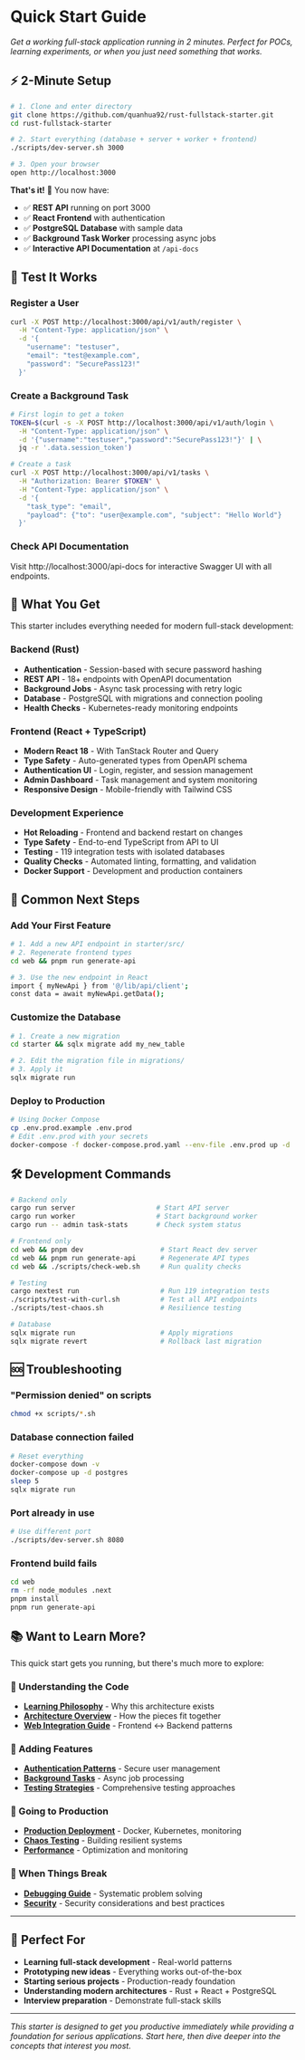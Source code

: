 # Quick Start Guide

*Get a working full-stack application running in 2 minutes. Perfect for POCs, learning experiments, or when you just need something that works.*

## ⚡ 2-Minute Setup

```bash
# 1. Clone and enter directory
git clone https://github.com/quanhua92/rust-fullstack-starter.git
cd rust-fullstack-starter

# 2. Start everything (database + server + worker + frontend)
./scripts/dev-server.sh 3000

# 3. Open your browser
open http://localhost:3000
```

**That's it!** 🎉 You now have:
- ✅ **REST API** running on port 3000
- ✅ **React Frontend** with authentication
- ✅ **PostgreSQL Database** with sample data
- ✅ **Background Task Worker** processing async jobs
- ✅ **Interactive API Documentation** at `/api-docs`

## 🧪 Test It Works

### Register a User
```bash
curl -X POST http://localhost:3000/api/v1/auth/register \
  -H "Content-Type: application/json" \
  -d '{
    "username": "testuser",
    "email": "test@example.com", 
    "password": "SecurePass123!"
  }'
```

### Create a Background Task
```bash
# First login to get a token
TOKEN=$(curl -s -X POST http://localhost:3000/api/v1/auth/login \
  -H "Content-Type: application/json" \
  -d '{"username":"testuser","password":"SecurePass123!"}' | \
  jq -r '.data.session_token')

# Create a task
curl -X POST http://localhost:3000/api/v1/tasks \
  -H "Authorization: Bearer $TOKEN" \
  -H "Content-Type: application/json" \
  -d '{
    "task_type": "email",
    "payload": {"to": "user@example.com", "subject": "Hello World"}
  }'
```

### Check API Documentation
Visit http://localhost:3000/api-docs for interactive Swagger UI with all endpoints.

## 🎯 What You Get

This starter includes everything needed for modern full-stack development:

### **Backend (Rust)**
- **Authentication** - Session-based with secure password hashing
- **REST API** - 18+ endpoints with OpenAPI documentation  
- **Background Jobs** - Async task processing with retry logic
- **Database** - PostgreSQL with migrations and connection pooling
- **Health Checks** - Kubernetes-ready monitoring endpoints

### **Frontend (React + TypeScript)**
- **Modern React 18** - With TanStack Router and Query
- **Type Safety** - Auto-generated types from OpenAPI schema
- **Authentication UI** - Login, register, and session management
- **Admin Dashboard** - Task management and system monitoring
- **Responsive Design** - Mobile-friendly with Tailwind CSS

### **Development Experience**
- **Hot Reloading** - Frontend and backend restart on changes
- **Type Safety** - End-to-end TypeScript from API to UI
- **Testing** - 119 integration tests with isolated databases
- **Quality Checks** - Automated linting, formatting, and validation
- **Docker Support** - Development and production containers

## 🚀 Common Next Steps

### Add Your First Feature
```bash
# 1. Add a new API endpoint in starter/src/
# 2. Regenerate frontend types
cd web && pnpm run generate-api

# 3. Use the new endpoint in React
import { myNewApi } from '@/lib/api/client';
const data = await myNewApi.getData();
```

### Customize the Database
```bash
# 1. Create a new migration
cd starter && sqlx migrate add my_new_table

# 2. Edit the migration file in migrations/
# 3. Apply it
sqlx migrate run
```

### Deploy to Production
```bash
# Using Docker Compose
cp .env.prod.example .env.prod
# Edit .env.prod with your secrets
docker-compose -f docker-compose.prod.yaml --env-file .env.prod up -d
```

## 🛠️ Development Commands

```bash
# Backend only
cargo run server                    # Start API server
cargo run worker                    # Start background worker
cargo run -- admin task-stats       # Check system status

# Frontend only  
cd web && pnpm dev                   # Start React dev server
cd web && pnpm run generate-api      # Regenerate API types
cd web && ./scripts/check-web.sh     # Run quality checks

# Testing
cargo nextest run                    # Run 119 integration tests
./scripts/test-with-curl.sh          # Test all API endpoints
./scripts/test-chaos.sh              # Resilience testing

# Database
sqlx migrate run                     # Apply migrations
sqlx migrate revert                  # Rollback last migration
```

## 🆘 Troubleshooting

### "Permission denied" on scripts
```bash
chmod +x scripts/*.sh
```

### Database connection failed
```bash
# Reset everything
docker-compose down -v
docker-compose up -d postgres
sleep 5
sqlx migrate run
```

### Port already in use
```bash
# Use different port
./scripts/dev-server.sh 8080
```

### Frontend build fails
```bash
cd web
rm -rf node_modules .next
pnpm install
pnpm run generate-api
```

## 📚 Want to Learn More?

This quick start gets you running, but there's much more to explore:

### **📖 Understanding the Code**
- **[Learning Philosophy](learning-philosophy.md)** - Why this architecture exists
- **[Architecture Overview](guides/01-architecture.md)** - How the pieces fit together
- **[Web Integration Guide](guides/10-web-frontend-integration.md)** - Frontend ↔ Backend patterns

### **🔧 Adding Features**
- **[Authentication Patterns](guides/02-authentication.md)** - Secure user management
- **[Background Tasks](guides/04-background-tasks.md)** - Async job processing
- **[Testing Strategies](guides/08-testing.md)** - Comprehensive testing approaches

### **🚢 Going to Production**
- **[Production Deployment](production-deployment.md)** - Docker, Kubernetes, monitoring
- **[Chaos Testing](guides/09-chaos-testing.md)** - Building resilient systems
- **[Performance](reliability.md)** - Optimization and monitoring

### **🐛 When Things Break**
- **[Debugging Guide](guides/11-debugging-and-troubleshooting.md)** - Systematic problem solving
- **[Security](security.md)** - Security considerations and best practices

---

## 🎯 Perfect For

- **Learning full-stack development** - Real-world patterns
- **Prototyping new ideas** - Everything works out-of-the-box  
- **Starting serious projects** - Production-ready foundation
- **Understanding modern architectures** - Rust + React + PostgreSQL
- **Interview preparation** - Demonstrate full-stack skills

---

*This starter is designed to get you productive immediately while providing a foundation for serious applications. Start here, then dive deeper into the concepts that interest you most.*